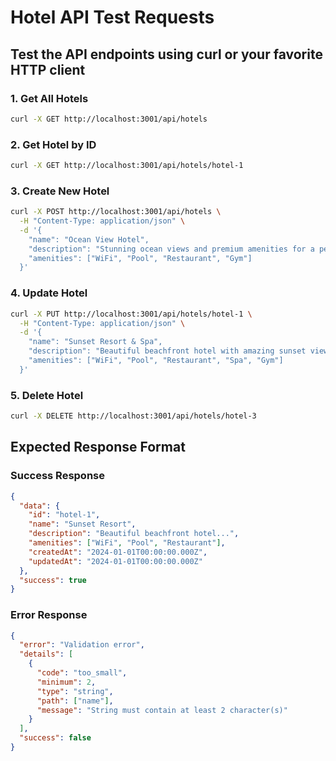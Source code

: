 # Hotel API Test Requests

## Test the API endpoints using curl or your favorite HTTP client

### 1. Get All Hotels
```bash
curl -X GET http://localhost:3001/api/hotels
```

### 2. Get Hotel by ID
```bash
curl -X GET http://localhost:3001/api/hotels/hotel-1
```

### 3. Create New Hotel
```bash
curl -X POST http://localhost:3001/api/hotels \
  -H "Content-Type: application/json" \
  -d '{
    "name": "Ocean View Hotel",
    "description": "Stunning ocean views and premium amenities for a perfect getaway",
    "amenities": ["WiFi", "Pool", "Restaurant", "Gym"]
  }'
```

### 4. Update Hotel
```bash
curl -X PUT http://localhost:3001/api/hotels/hotel-1 \
  -H "Content-Type: application/json" \
  -d '{
    "name": "Sunset Resort & Spa",
    "description": "Beautiful beachfront hotel with amazing sunset views, luxury amenities, and world-class spa",
    "amenities": ["WiFi", "Pool", "Restaurant", "Spa", "Gym"]
  }'
```

### 5. Delete Hotel
```bash
curl -X DELETE http://localhost:3001/api/hotels/hotel-3
```

## Expected Response Format

### Success Response
```json
{
  "data": {
    "id": "hotel-1",
    "name": "Sunset Resort",
    "description": "Beautiful beachfront hotel...",
    "amenities": ["WiFi", "Pool", "Restaurant"],
    "createdAt": "2024-01-01T00:00:00.000Z",
    "updatedAt": "2024-01-01T00:00:00.000Z"
  },
  "success": true
}
```

### Error Response
```json
{
  "error": "Validation error",
  "details": [
    {
      "code": "too_small",
      "minimum": 2,
      "type": "string",
      "path": ["name"],
      "message": "String must contain at least 2 character(s)"
    }
  ],
  "success": false
}
```
